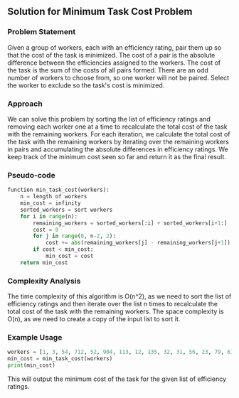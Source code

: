 ## Solution for Minimum Task Cost Problem

### Problem Statement
Given a group of workers, each with an efficiency rating, pair them up so that the cost of the task is minimized. The cost of a pair is the absolute difference between the efficiencies assigned to the workers. The cost of the task is the sum of the costs of all pairs formed. There are an odd number of workers to choose from, so one worker will not be paired. Select the worker to exclude so the task's cost is minimized.

### Approach
We can solve this problem by sorting the list of efficiency ratings and removing each worker one at a time to recalculate the total cost of the task with the remaining workers. For each iteration, we calculate the total cost of the task with the remaining workers by iterating over the remaining workers in pairs and accumulating the absolute differences in efficiency ratings. We keep track of the minimum cost seen so far and return it as the final result.

### Pseudo-code
```python
function min_task_cost(workers):
    n = length of workers
    min_cost = infinity
    sorted_workers = sort workers
    for i in range(n):
        remaining_workers = sorted_workers[:i] + sorted_workers[i+1:]
        cost = 0
        for j in range(0, n-2, 2):
            cost += abs(remaining_workers[j] - remaining_workers[j+1])
        if cost < min_cost:
            min_cost = cost
    return min_cost
```

### Complexity Analysis
The time complexity of this algorithm is O(n^2), as we need to sort the list of efficiency ratings and then iterate over the list n times to recalculate the total cost of the task with the remaining workers. The space complexity is O(n), as we need to create a copy of the input list to sort it.

### Example Usage
```python
workers = [1, 3, 54, 712, 52, 904, 113, 12, 135, 32, 31, 56, 23, 79, 611, 123, 677, 232, 997, 101, 111, 123, 2, 7, 24, 57, 99, 45, 666, 42, 104, 129, 554, 335, 876, 35, 15, 93, 13]
min_cost = min_task_cost(workers)
print(min_cost)
```
This will output the minimum cost of the task for the given list of efficiency ratings.